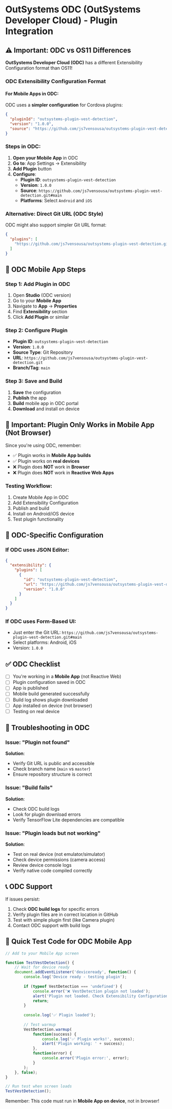 # OutSystems ODC (OutSystems Developer Cloud) - Plugin Integration

## ⚠️ Important: ODC vs OS11 Differences

**OutSystems Developer Cloud (ODC)** has a different Extensibility Configuration format than OS11!

### ODC Extensibility Configuration Format

#### For Mobile Apps in ODC:

ODC uses a **simpler configuration** for Cordova plugins:

```json
{
  "pluginId": "outsystems-plugin-vest-detection",
  "version": "1.0.0",
  "source": "https://github.com/js7vensousa/outsystems-plugin-vest-detection.git#main"
}
```

### Steps in ODC:

1. **Open your Mobile App** in ODC
2. **Go to**: App Settings → Extensibility
3. **Add Plugin** button
4. **Configure**:
   - **Plugin ID**: `outsystems-plugin-vest-detection`
   - **Version**: `1.0.0`
   - **Source**: `https://github.com/js7vensousa/outsystems-plugin-vest-detection.git#main`
   - **Platforms**: Select `Android` and `iOS`

### Alternative: Direct Git URL (ODC Style)

ODC might also support simpler Git URL format:

```json
{
  "plugins": [
    "https://github.com/js7vensousa/outsystems-plugin-vest-detection.git#main"
  ]
}
```

## 🔧 ODC Mobile App Steps

### Step 1: Add Plugin in ODC
1. Open **Studio** (ODC version)
2. Go to your **Mobile App**
3. Navigate to **App** → **Properties**
4. Find **Extensibility** section
5. Click **Add Plugin** or similar

### Step 2: Configure Plugin
- **Plugin ID**: `outsystems-plugin-vest-detection`
- **Version**: `1.0.0`  
- **Source Type**: Git Repository
- **URL**: `https://github.com/js7vensousa/outsystems-plugin-vest-detection.git`
- **Branch/Tag**: `main`

### Step 3: Save and Build
1. **Save** the configuration
2. **Publish** the app
3. **Build** mobile app in ODC portal
4. **Download** and install on device

## 📱 Important: Plugin Only Works in Mobile App (Not Browser)

Since you're using ODC, remember:
- ✅ Plugin works in **Mobile App builds**
- ✅ Plugin works on **real devices**
- ❌ Plugin does **NOT** work in **Browser**
- ❌ Plugin does **NOT** work in **Reactive Web Apps**

### Testing Workflow:
1. Create Mobile App in ODC
2. Add Extensibility Configuration
3. Publish and build
4. Install on Android/iOS device
5. Test plugin functionality

## 🎯 ODC-Specific Configuration

### If ODC uses JSON Editor:

```json
{
  "extensibility": {
    "plugins": [
      {
        "id": "outsystems-plugin-vest-detection",
        "url": "https://github.com/js7vensousa/outsystems-plugin-vest-detection.git",
        "version": "1.0.0"
      }
    ]
  }
}
```

### If ODC uses Form-Based UI:
- Just enter the Git URL: `https://github.com/js7vensousa/outsystems-plugin-vest-detection.git#main`
- Select platforms: Android, iOS
- Version: `1.0.0`

## ✅ ODC Checklist

- [ ] You're working in a **Mobile App** (not Reactive Web)
- [ ] Plugin configuration saved in ODC
- [ ] App is published
- [ ] Mobile build generated successfully
- [ ] Build log shows plugin downloaded
- [ ] App installed on device (not browser)
- [ ] Testing on real device

## 🚨 Troubleshooting in ODC

### Issue: "Plugin not found"
**Solution**: 
- Verify Git URL is public and accessible
- Check branch name (`main` vs `master`)
- Ensure repository structure is correct

### Issue: "Build fails"
**Solution**:
- Check ODC build logs
- Look for plugin download errors
- Verify TensorFlow Lite dependencies are compatible

### Issue: "Plugin loads but not working"
**Solution**:
- Test on real device (not emulator/simulator)
- Check device permissions (camera access)
- Review device console logs
- Verify native code compiled correctly

## 📞 ODC Support

If issues persist:
1. Check **ODC build logs** for specific errors
2. Verify plugin files are in correct location in GitHub
3. Test with simple plugin first (like Camera plugin)
4. Contact ODC support with build logs

## 🎯 Quick Test Code for ODC Mobile App

```javascript
// Add to your Mobile App screen

function TestVestDetection() {
    // Wait for device ready
    document.addEventListener('deviceready', function() {
        console.log('Device ready - testing plugin');
        
        if (typeof VestDetection === 'undefined') {
            console.error('❌ VestDetection plugin not loaded');
            alert('Plugin not loaded. Check Extensibility Configuration.');
            return;
        }
        
        console.log('✅ Plugin loaded');
        
        // Test warmup
        VestDetection.warmup(
            function(success) {
                console.log('✅ Plugin works!', success);
                alert('Plugin working: ' + success);
            },
            function(error) {
                console.error('Plugin error:', error);
            }
        );
    }, false);
}

// Run test when screen loads
TestVestDetection();
```

Remember: This code must run in **Mobile App on device**, not in browser!

